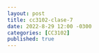 ```yaml
---
layout: post
title: cc3102-clase-7
date: 2022-8-29 12:00 -0300
categories: [CC3102]
published: true
---
```


